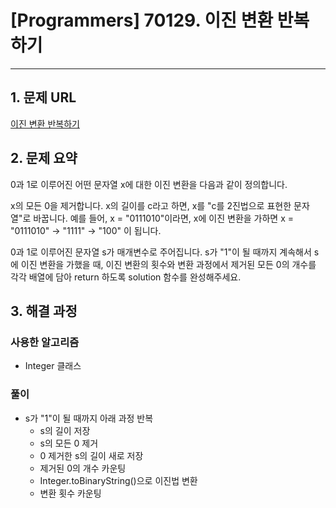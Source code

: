 # [Programmers] 70129. 이진 변환 반복하기

---

## 1. 문제 URL
[이진 변환 반복하기](https://school.programmers.co.kr/learn/courses/30/lessons/70129)

## 2. 문제 요약
0과 1로 이루어진 어떤 문자열 x에 대한 이진 변환을 다음과 같이 정의합니다.

x의 모든 0을 제거합니다.
x의 길이를 c라고 하면, x를 "c를 2진법으로 표현한 문자열"로 바꿉니다.
예를 들어, x = "0111010"이라면, x에 이진 변환을 가하면 x = "0111010" -> "1111" -> "100" 이 됩니다.

0과 1로 이루어진 문자열 s가 매개변수로 주어집니다. s가 "1"이 될 때까지 계속해서 s에 이진 변환을 가했을 때, 이진 변환의 횟수와 변환 과정에서 제거된 모든 0의 개수를 각각 배열에 담아 return 하도록 solution 함수를 완성해주세요.

## 3. 해결 과정
### 사용한 알고리즘
- Integer 클래스

### 풀이
- s가 "1"이 될 때까지 아래 과정 반복
  - s의 길이 저장
  - s의 모든 0 제거
  - 0 제거한 s의 길이 새로 저장
  - 제거된 0의 개수 카운팅
  - Integer.toBinaryString()으로 이진법 변환
  - 변환 횟수 카운팅
